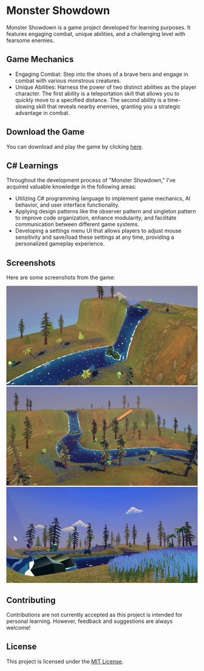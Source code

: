# Monster Showdown

Monster Showdown is a game project developed for learning purposes. It features engaging combat, unique abilities, and a challenging level with fearsome enemies.

## Game Mechanics

- Engaging Combat: Step into the shoes of a brave hero and engage in combat with various monstrous creatures.
- Unique Abilities: Harness the power of two distinct abilities as the player character. The first ability is a teleportation skill that allows you to quickly move to a specified distance. The second ability is a time-slowing skill that reveals nearby enemies, granting you a strategic advantage in combat.

## Download the Game

You can download and play the game by clicking [here](https://darkensoda.itch.io/monster-mayhem).

## C# Learnings

Throughout the development process of "Monster Showdown," I've acquired valuable knowledge in the following areas:

- Utilizing C# programming language to implement game mechanics, AI behavior, and user interface functionality.
- Applying design patterns like the observer pattern and singleton pattern to improve code organization, enhance modularity, and facilitate communication between different game systems.
- Developing a settings menu UI that allows players to adjust mouse sensitivity and save/load these settings at any time, providing a personalized gameplay experience.

## Screenshots

Here are some screenshots from the game:

![Screenshot 1](screenshots/screenshot1.png)
![Screenshot 2](screenshots/screenshot2.png)
![Screenshot 3](screenshots/screenshot3.png)

## Contributing

Contributions are not currently accepted as this project is intended for personal learning. However, feedback and suggestions are always welcome!

## License

This project is licensed under the [MIT License](LICENSE).
